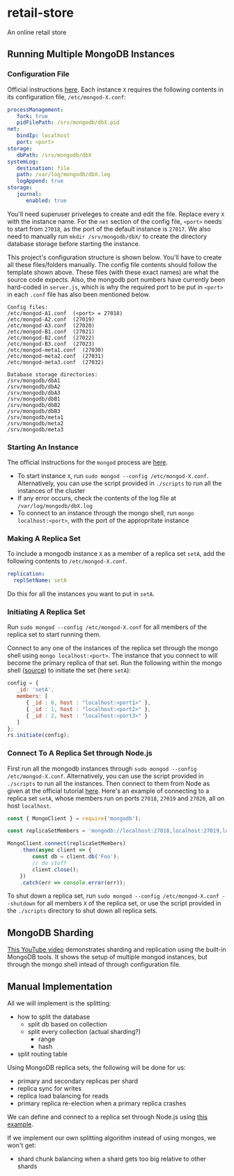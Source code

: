 # retail-store

An online retail store

## Running Multiple MongoDB Instances

### Configuration File

Official instructions [here](https://docs.mongodb.com/manual/administration/configuration/#run-multiple-database-instances-on-the-same-system). Each instance `X` requires the following contents in its configuration file, `/etc/mongod-X.conf`:

```yml
processManagement:
   fork: true
   pidFilePath: /srv/mongodb/dbX.pid
net:
   bindIp: localhost
   port: <port>
storage:
   dbPath: /srv/mongodb/dbX
systemLog:
   destination: file
   path: /var/log/mongodb/dbX.log
   logAppend: true
storage:
   journal:
      enabled: true
```

You'll need superuser priveleges to create and edit the file. Replace every `X` with the instance name. For the `net` section of the config file, `<port>` needs to start from `27018`, as the port of the default instance is `27017`. We also need to manually run `mkdir /srv/mongodb/dbX/` to create the directory database storage before starting the instance.

This project's configuration structure is shown below. You'll have to create all these files/folders manually. The config file contents should follow the template shown above. These files (with these exact names) are what the source code expects. Also, the mongodb port numbers have currently been hard-coded in `server.js`, which is why the required port to be put in `<port>` in each `.conf` file has also been mentioned below.

```
Config files:
/etc/mongod-A1.conf  (<port> = 27018)
/etc/mongod-A2.conf  (27019)
/etc/mongod-A3.conf  (27020)
/etc/mongod-B1.conf  (27021)
/etc/mongod-B2.conf  (27022)
/etc/mongod-B3.conf  (27023)
/etc/mongod-meta1.conf  (27030)
/etc/mongod-meta2.conf  (27031)
/etc/mongod-meta3.conf  (27032)

Database storage directories:
/srv/mongodb/dbA1
/srv/mongodb/dbA2
/srv/mongodb/dbA3
/srv/mongodb/dbB1
/srv/mongodb/dbB2
/srv/mongodb/dbB3
/srv/mongodb/meta1
/srv/mongodb/meta2
/srv/mongodb/meta3
```

### Starting An Instance

The official instructions for the `mongod` process are [here](https://docs.mongodb.com/manual/tutorial/manage-mongodb-processes/).

- To start instance `X`, run `sudo mongod --config /etc/mongod-X.conf`. Alternatively, you can use the script provided in `./scripts` to run all the instances of the cluster
- If any error occurs, check the contents of the log file at `/var/log/mongodb/dbX.log`
- To connect to an instance through the mongo shell, run `mongo localhost:<port>`, with the port of the appropritate instance

### Making A Replica Set

To include a mongodb instance `X` as a member of a replica set `setA`, add the following contents to `/etc/mongod-X.conf`.

```yml
replication:
  replSetName: setA
```

Do this for all the instances you want to put in `setA`.

### Initiating A Replica Set

Run `sudo mongod --config /etc/mongod-X.conf` for all members of the replica set to start running them.

Connect to any one of the instances of the replica set through the mongo shell using `mongo localhost:<port>`. The instance that you connect to will become the primary replica of that set. Run the following within the mongo shell ([source](https://premaseem.wordpress.com/2016/02/14/mongodb-script-to-run-sharding-with-replica-set-on-local-machine/)) to initiate the set (here `setA`):

```js
config = {
   _id: 'setA',
   members: [
      { _id : 0, host : "localhost:<port1>" },
      { _id : 1, host : "localhost:<port2>" },
      { _id : 2, host : "localhost:<port3>" }
   ]
};
rs.initiate(config);
```

### Connect To A Replica Set through Node.js

First run all the mongodb instances through `sudo mongod --config /etc/mongod-X.conf`. Alternatively, you can use the script provided in `./scripts` to run all the instances. Then connect to them from Node as given at the official tutorial [here](http://mongodb.github.io/node-mongodb-native/3.2/tutorials/connect/). Here's an example of connecting to a replica set `setA`, whose members run on ports `27018`, `27019` and `27020`, all on host `localhost`.

```js
const { MongoClient } = require('mongodb');

const replicaSetMembers = 'mongodb://localhost:27018,localhost:27019,localhost:27020/?replicaSet=setA';

MongoClient.connect(replicaSetMembers)
    .then(async client => {
        const db = client.db('Foo');
        // do stuff
        client.close();
    })
    .catch(err => console.error(err));
```

To shut down a replica set, run `sudo mongod --config /etc/mongod-X.conf --shutdown` for all members `X` of the replica set, or use the script provided in the `./scripts` directory to shut down all replica sets.

## MongoDB Sharding

[This YouTube video](https://www.youtube.com/watch?v=wYZYrdW9cYU) demonstrates sharding and replication using the built-in MongoDB tools. It shows the setup of multiple mongod instances, but through the mongo shell intead of through configuration file.

## Manual Implementation

All we will implement is the splitting:

- how to split the database
   - split db based on collection
   - split every collection (actual sharding?)
      - range
      - hash
- split routing table

Using MongoDB replica sets, the following will be done for us:

- primary and secondary replicas per shard
- replica sync for writes
- replica load balancing for reads
- primary replica re-election when a primary replica crashes

We can define and connect to a replica set through Node.js using [this example](http://mongodb.github.io/node-mongodb-native/3.2/tutorials/connect/#connect-to-a-replica-set).

If we implement our own splitting algorithm instead of using mongos, we won't get:

- shard chunk balancing when a shard gets too big relative to other shards
